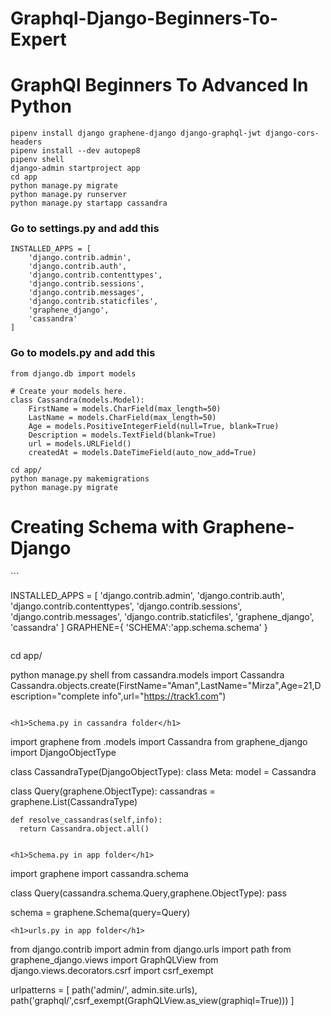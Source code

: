 # Graphql-Django-Beginners-To-Expert
<h1>GraphQl Beginners To Advanced In Python</h1>

```
pipenv install django graphene-django django-graphql-jwt django-cors-headers
pipenv install --dev autopep8
pipenv shell
django-admin startproject app
cd app
python manage.py migrate
python manage.py runserver
python manage.py startapp cassandra

```
<h3>Go to settings.py and add this</h3>

```
INSTALLED_APPS = [
    'django.contrib.admin',
    'django.contrib.auth',
    'django.contrib.contenttypes',
    'django.contrib.sessions',
    'django.contrib.messages',
    'django.contrib.staticfiles',
    'graphene_django',
    'cassandra'
]
```
<h3>Go to models.py and add this</h3>

```
from django.db import models

# Create your models here.
class Cassandra(models.Model):
    FirstName = models.CharField(max_length=50)
    LastName = models.CharField(max_length=50)
    Age = models.PositiveIntegerField(null=True, blank=True)    
    Description = models.TextField(blank=True)
    url = models.URLField()
    createdAt = models.DateTimeField(auto_now_add=True)
```
```
cd app/
python manage.py makemigrations
python manage.py migrate
```


<h1>Creating Schema with Graphene-Django</h1>
```

INSTALLED_APPS = [
    'django.contrib.admin',
    'django.contrib.auth',
    'django.contrib.contenttypes',
    'django.contrib.sessions',
    'django.contrib.messages',
    'django.contrib.staticfiles',
    'graphene_django',
    'cassandra'
]
GRAPHENE={
    'SCHEMA':'app.schema.schema'
}
```

```
cd app/

python manage.py shell
from cassandra.models import Cassandra
Cassandra.objects.create(FirstName="Aman",LastName="Mirza",Age=21,Description="complete info",url="https://track1.com")

```

<h1>Schema.py in cassandra folder</h1>

```
import graphene
from .models import Cassandra
from graphene_django import DjangoObjectType

class CassandraType(DjangoObjectType):
    class Meta:
        model = Cassandra

class Query(graphene.ObjectType):
    cassandras = graphene.List(CassandraType)

    def resolve_cassandras(self,info):
      return Cassandra.object.all()

```

<h1>Schema.py in app folder</h1>

```
import graphene 
import cassandra.schema

class Query(cassandra.schema.Query,graphene.ObjectType):
  pass

schema = graphene.Schema(query=Query)
```
<h1>urls.py in app folder</h1>

```
from django.contrib import admin
from django.urls import path
from graphene_django.views import GraphQLView
from django.views.decorators.csrf import csrf_exempt

urlpatterns = [
    path('admin/', admin.site.urls),
    path('graphql/',csrf_exempt(GraphQLView.as_view(graphiql=True)))
]

```















  
